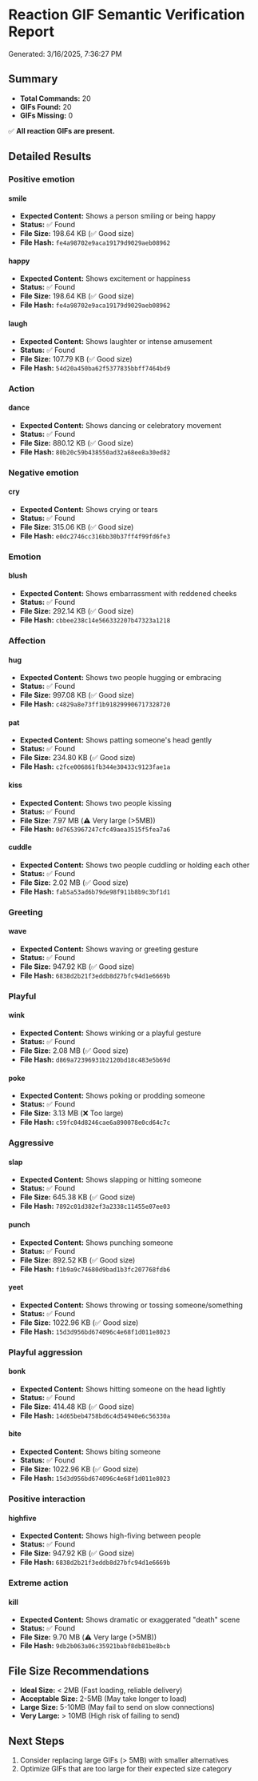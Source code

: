 # Reaction GIF Semantic Verification Report

Generated: 3/16/2025, 7:36:27 PM

## Summary

- **Total Commands:** 20
- **GIFs Found:** 20
- **GIFs Missing:** 0

✅ **All reaction GIFs are present.**

## Detailed Results

### Positive emotion

#### smile

- **Expected Content:** Shows a person smiling or being happy
- **Status:** ✅ Found
- **File Size:** 198.64 KB (✅ Good size)
- **File Hash:** `fe4a98702e9aca19179d9029aeb08962`

#### happy

- **Expected Content:** Shows excitement or happiness
- **Status:** ✅ Found
- **File Size:** 198.64 KB (✅ Good size)
- **File Hash:** `fe4a98702e9aca19179d9029aeb08962`

#### laugh

- **Expected Content:** Shows laughter or intense amusement
- **Status:** ✅ Found
- **File Size:** 107.79 KB (✅ Good size)
- **File Hash:** `54d20a450ba62f5377835bbff7464bd9`

### Action

#### dance

- **Expected Content:** Shows dancing or celebratory movement
- **Status:** ✅ Found
- **File Size:** 880.12 KB (✅ Good size)
- **File Hash:** `80b20c59b438550ad32a68ee8a30ed82`

### Negative emotion

#### cry

- **Expected Content:** Shows crying or tears
- **Status:** ✅ Found
- **File Size:** 315.06 KB (✅ Good size)
- **File Hash:** `e0dc2746cc316bb30b37ff4f99fd6fe3`

### Emotion

#### blush

- **Expected Content:** Shows embarrassment with reddened cheeks
- **Status:** ✅ Found
- **File Size:** 292.14 KB (✅ Good size)
- **File Hash:** `cbbee238c14e566332207b47323a1218`

### Affection

#### hug

- **Expected Content:** Shows two people hugging or embracing
- **Status:** ✅ Found
- **File Size:** 997.08 KB (✅ Good size)
- **File Hash:** `c4829a8e73ff1b918299906717328720`

#### pat

- **Expected Content:** Shows patting someone's head gently
- **Status:** ✅ Found
- **File Size:** 234.80 KB (✅ Good size)
- **File Hash:** `c2fce006861fb344e30433c9123fae1a`

#### kiss

- **Expected Content:** Shows two people kissing
- **Status:** ✅ Found
- **File Size:** 7.97 MB (⚠️ Very large (>5MB))
- **File Hash:** `0d7653967247cfc49aea3515f5fea7a6`

#### cuddle

- **Expected Content:** Shows two people cuddling or holding each other
- **Status:** ✅ Found
- **File Size:** 2.02 MB (✅ Good size)
- **File Hash:** `fab5a53ad6b79de98f911b8b9c3bf1d1`

### Greeting

#### wave

- **Expected Content:** Shows waving or greeting gesture
- **Status:** ✅ Found
- **File Size:** 947.92 KB (✅ Good size)
- **File Hash:** `6838d2b21f3eddb8d27bfc94d1e6669b`

### Playful

#### wink

- **Expected Content:** Shows winking or a playful gesture
- **Status:** ✅ Found
- **File Size:** 2.08 MB (✅ Good size)
- **File Hash:** `d869a72396931b2120bd18c483e5b69d`

#### poke

- **Expected Content:** Shows poking or prodding someone
- **Status:** ✅ Found
- **File Size:** 3.13 MB (❌ Too large)
- **File Hash:** `c59fc04d8246cae6a890078e0cd64c7c`

### Aggressive

#### slap

- **Expected Content:** Shows slapping or hitting someone
- **Status:** ✅ Found
- **File Size:** 645.38 KB (✅ Good size)
- **File Hash:** `7892c01d382ef3a2338c11455e07ee03`

#### punch

- **Expected Content:** Shows punching someone
- **Status:** ✅ Found
- **File Size:** 892.52 KB (✅ Good size)
- **File Hash:** `f1b9a9c74680d9bad1b3fc207768fdb6`

#### yeet

- **Expected Content:** Shows throwing or tossing someone/something
- **Status:** ✅ Found
- **File Size:** 1022.96 KB (✅ Good size)
- **File Hash:** `15d3d956bd674096c4e68f1d011e8023`

### Playful aggression

#### bonk

- **Expected Content:** Shows hitting someone on the head lightly
- **Status:** ✅ Found
- **File Size:** 414.48 KB (✅ Good size)
- **File Hash:** `14d65beb4758bd6c4d54940e6c56330a`

#### bite

- **Expected Content:** Shows biting someone
- **Status:** ✅ Found
- **File Size:** 1022.96 KB (✅ Good size)
- **File Hash:** `15d3d956bd674096c4e68f1d011e8023`

### Positive interaction

#### highfive

- **Expected Content:** Shows high-fiving between people
- **Status:** ✅ Found
- **File Size:** 947.92 KB (✅ Good size)
- **File Hash:** `6838d2b21f3eddb8d27bfc94d1e6669b`

### Extreme action

#### kill

- **Expected Content:** Shows dramatic or exaggerated "death" scene
- **Status:** ✅ Found
- **File Size:** 9.70 MB (⚠️ Very large (>5MB))
- **File Hash:** `9db2b063a06c35921babf8db81be8bcb`

## File Size Recommendations

- **Ideal Size:** < 2MB (Fast loading, reliable delivery)
- **Acceptable Size:** 2-5MB (May take longer to load)
- **Large Size:** 5-10MB (May fail to send on slow connections)
- **Very Large:** > 10MB (High risk of failing to send)

## Next Steps

1. Consider replacing large GIFs (> 5MB) with smaller alternatives
2. Optimize GIFs that are too large for their expected size category
